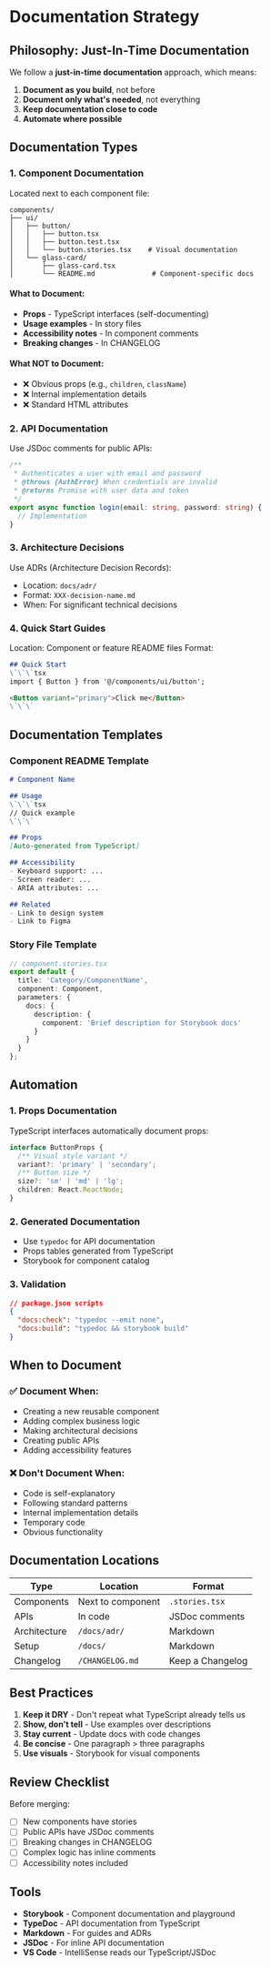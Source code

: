 # Documentation Strategy

## Philosophy: Just-In-Time Documentation

We follow a **just-in-time documentation** approach, which means:

1. **Document as you build**, not before
2. **Document only what's needed**, not everything
3. **Keep documentation close to code**
4. **Automate where possible**

## Documentation Types

### 1. **Component Documentation**

Located next to each component file:

```
components/
├── ui/
│   ├── button/
│   │   ├── button.tsx
│   │   ├── button.test.tsx
│   │   └── button.stories.tsx    # Visual documentation
│   └── glass-card/
│       ├── glass-card.tsx
│       └── README.md              # Component-specific docs
```

#### What to Document:
- **Props** - TypeScript interfaces (self-documenting)
- **Usage examples** - In story files
- **Accessibility notes** - In component comments
- **Breaking changes** - In CHANGELOG

#### What NOT to Document:
- ❌ Obvious props (e.g., `children`, `className`)
- ❌ Internal implementation details
- ❌ Standard HTML attributes

### 2. **API Documentation**

Use JSDoc comments for public APIs:

```typescript
/**
 * Authenticates a user with email and password
 * @throws {AuthError} When credentials are invalid
 * @returns Promise with user data and token
 */
export async function login(email: string, password: string) {
  // Implementation
}
```

### 3. **Architecture Decisions**

Use ADRs (Architecture Decision Records):
- Location: `docs/adr/`
- Format: `XXX-decision-name.md`
- When: For significant technical decisions

### 4. **Quick Start Guides**

Location: Component or feature README files
Format: 
```markdown
## Quick Start
\`\`\`tsx
import { Button } from '@/components/ui/button';

<Button variant="primary">Click me</Button>
\`\`\`
```

## Documentation Templates

### Component README Template
```markdown
# Component Name

## Usage
\`\`\`tsx
// Quick example
\`\`\`

## Props
[Auto-generated from TypeScript]

## Accessibility
- Keyboard support: ...
- Screen reader: ...
- ARIA attributes: ...

## Related
- Link to design system
- Link to Figma
```

### Story File Template
```typescript
// component.stories.tsx
export default {
  title: 'Category/ComponentName',
  component: Component,
  parameters: {
    docs: {
      description: {
        component: 'Brief description for Storybook docs'
      }
    }
  }
};
```

## Automation

### 1. **Props Documentation**
TypeScript interfaces automatically document props:
```typescript
interface ButtonProps {
  /** Visual style variant */
  variant?: 'primary' | 'secondary';
  /** Button size */
  size?: 'sm' | 'md' | 'lg';
  children: React.ReactNode;
}
```

### 2. **Generated Documentation**
- Use `typedoc` for API documentation
- Props tables generated from TypeScript
- Storybook for component catalog

### 3. **Validation**
```json
// package.json scripts
{
  "docs:check": "typedoc --emit none",
  "docs:build": "typedoc && storybook build"
}
```

## When to Document

### ✅ **Document When:**
- Creating a new reusable component
- Adding complex business logic
- Making architectural decisions
- Creating public APIs
- Adding accessibility features

### ❌ **Don't Document When:**
- Code is self-explanatory
- Following standard patterns
- Internal implementation details
- Temporary code
- Obvious functionality

## Documentation Locations

| Type | Location | Format |
|------|----------|--------|
| Components | Next to component | `.stories.tsx` |
| APIs | In code | JSDoc comments |
| Architecture | `/docs/adr/` | Markdown |
| Setup | `/docs/` | Markdown |
| Changelog | `/CHANGELOG.md` | Keep a Changelog |

## Best Practices

1. **Keep it DRY** - Don't repeat what TypeScript already tells us
2. **Show, don't tell** - Use examples over descriptions
3. **Stay current** - Update docs with code changes
4. **Be concise** - One paragraph > three paragraphs
5. **Use visuals** - Storybook for visual components

## Review Checklist

Before merging:
- [ ] New components have stories
- [ ] Public APIs have JSDoc comments
- [ ] Breaking changes in CHANGELOG
- [ ] Complex logic has inline comments
- [ ] Accessibility notes included

## Tools

- **Storybook** - Component documentation and playground
- **TypeDoc** - API documentation from TypeScript
- **Markdown** - For guides and ADRs
- **JSDoc** - For inline API documentation
- **VS Code** - IntelliSense reads our TypeScript/JSDoc